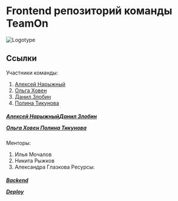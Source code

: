 # Frontend репозиторий команды TeamOn
![Logotype](https://papercallio-production.s3.amazonaws.com/uploads/event/logo/786/frontend.png)

## Ссылки
Участники команды:
1. <a href="https://github.com/AlexeyBMSTU">Алексей Нарыжный</a>
3. <a href="https://github.com/KhovenOlya">Ольга Ховен</a>
5. <a href="https://github.com/Danil-Zlo">Данил Злобин</a>
7. <a href="https://github.com/PtFux">Полина Тикунова</a>

<h5>
<a href="https://github.com/AlexeyBMSTU">Алексей Нарыжный</a><a href="https://github.com/Danil-Zlo">Данил Злобин</a>

<a href="https://github.com/KhovenOlya">Ольга Ховен      </a><a href="https://github.com/PtFux">    Полина Тикунова</a>
</h5>

Менторы:
1. Илья Мочалов
2. Никита Рыжков
3. Александра Глазкова
Ресурсы:
<h5><a href="https://github.com/PtFux">Backend</a>
  
<a href="https://github.com/PtFux">Deploy</a></h5>

